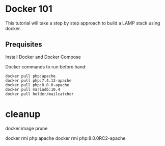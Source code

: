 # Docker 101

This tutorial will take a step by step approach to build a LAMP stack using docker. 

## Prequisites
Install Docker and Docker Compose

Docker commands to run before hand: 

	docker pull php:apache
	docker pull php:7.4.13-apache
	docker pull php:8.0.0-apache
	docker pull mariadb:10.4
	docker pull helder/mailcatcher


# cleanup

docker image prune

docker rmi php:apache
docker rmi php:8.0.0RC2-apache